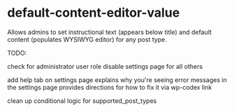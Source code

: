 default-content-editor-value
============================

Allows admins to set instructional text (appears below title) and default content (populates WYSIWYG editor) for any post type.

TODO:

check for administrator user role
    disable settings page for all others
  
add help tab on settings page
    explains why you're seeing error messages in the settings page
    provides directions for how to fix it via wp-codex link

clean up conditional logic for supported_post_types
